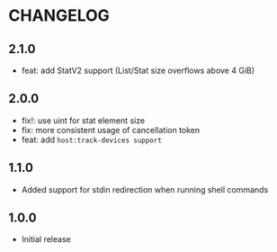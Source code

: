 # CHANGELOG

## 2.1.0
- feat: add StatV2 support (List/Stat size overflows above 4 GiB)

## 2.0.0
- fix!: use uint for stat element size
- fix: more consistent usage of cancellation token
- feat: add `host:track-devices support`

## 1.1.0
- Added support for stdin redirection when running shell commands

## 1.0.0
- Initial release
